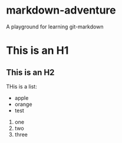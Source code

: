 markdown-adventure
==================

A playground for learning git-markdown

This is an H1
=============

This is an H2
-------------
THis is a list:
* apple
* orange
* test

1. one
2. two
3. three
